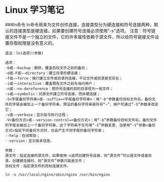 Linux 学习笔记
=============

###ln命令
    ln命令用来为文件创件连接，连接类型分为硬连接和符号连接两种，默认的连接类型是硬连接。如果要创建符号连接必须使用"-s"选项。
    注意：符号链接文件不是一个独立的文件，它的许多属性依赖于源文件，所以给符号链接文件设置存取权限是没有意义的。
    
    语法：ln(选项)(参数)
    
    选项：
    -b或--backup：删除，覆盖目标文件之前的备份；
    -d或-F或——directory：建立目录的硬连接；
    -f或——force：强行建立文件或目录的连接，不论文件或目录是否存在；
    -i或——interactive：覆盖既有文件之前先询问用户；
    -n或--no-dereference：把符号连接的目的目录视为一般文件；
    -s或——symbolic：对源文件建立符号连接，而非硬连接；
    -S<字尾备份字符串>或--suffix=<字尾备份字符串>：用"-b"参数备份目标文件后，备份文件的字尾会被加上一个备份字符串，预设的备份字符串是符号“~”，用户可通过“-S”参数来改变它；
    -v或——verbose：显示指令执行过程；
    -V<备份方式>或--version-control=<备份方式>：用“-b”参数备份目标文件后，备份文件的字尾会被加上一个备份字符串，这个字符串不仅可用“-S”参数变更，当使用“-V”参数<备份方式>指定不同备份方式时，也会产生不同字尾的备份字符串；
    --help：在线帮助；
    --version：显示版本信息。
    
    参数：
    源文件：指定连接的源文件。如果使用-s选项创建符号连接，则“源文件”可以是文件或者目录。创建硬连接时，则“源文件”参数只能是文件；
    目标文件：指定源文件的目标连接文件。
    
    ln -s /usr/local/nginx/sbin/nginx /usr/bin/nginx